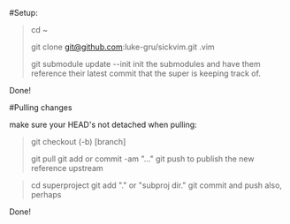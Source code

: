 #Setup:

> 
> cd ~ 
> 
> git clone git@github.com:luke-gru/sickvim.git .vim
> 
> git submodule update --init 
init the submodules and have them reference their latest commit
that the super is keeping track of.

Done!

#Pulling changes

make sure your HEAD's not detached when pulling:
> git checkout (-b) [branch]
> 
> git pull 
> git add or commit -am "..."
> git push 
to publish the new reference upstream

> cd superproject
> git add "." or "subproj dir."
> git commit
and push also, perhaps

Done!
